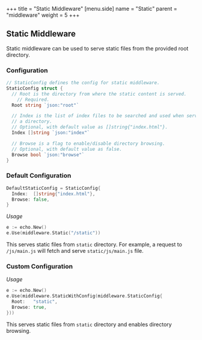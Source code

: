 +++
title = "Static Middleware"
[menu.side]
  name = "Static"
  parent = "middleware"
  weight = 5
+++

## Static Middleware

Static middleware can be used to serve static files from the provided root directory.

### Configuration

```go
// StaticConfig defines the config for static middleware.
StaticConfig struct {
  // Root is the directory from where the static content is served.
	// Required.
  Root string `json:"root"`

  // Index is the list of index files to be searched and used when serving
  // a directory.
  // Optional, with default value as []string{"index.html"}.
  Index []string `json:"index"`

  // Browse is a flag to enable/disable directory browsing.
  // Optional, with default value as false.
  Browse bool `json:"browse"`
}
```

### Default Configuration

```go
DefaultStaticConfig = StaticConfig{
  Index:  []string{"index.html"},
  Browse: false,
}
```

*Usage*

```go
e := echo.New()
e.Use(middleware.Static("/static"))
```

This serves static files from `static` directory. For example, a request to `/js/main.js`
will fetch and serve `static/js/main.js` file.

### Custom Configuration

*Usage*

```go
e := echo.New()
e.Use(middleware.StaticWithConfig(middleware.StaticConfig{
  Root:   "static",
  Browse: true,
}))
```

This serves static files from `static` directory and enables directory browsing.

